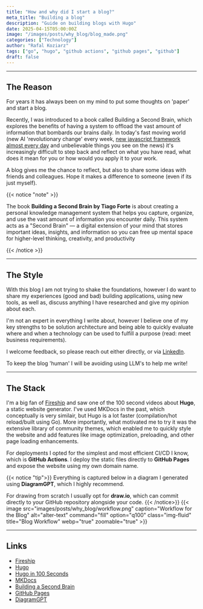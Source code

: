 ```yaml
---
title: "How and why did I start a blog?"
meta_title: "Building a blog"
description: "Guide on building blogs with Hugo"
date: 2025-04-15T05:00:00Z
image: "/images/posts/why_blog/blog_made.png"
categories: ["Technology"]
author: "Rafal Koziarz"
tags: ["go", "hugo", "github actions", "github pages", "github"]
draft: false
---
```


<hr>

## The Reason

For years it has always been on my mind to put some thoughts on 'paper' and start a blog. 

Recently, I was introduced to a book called Building a Second Brain, which explores the benefits of having a system to offload the vast amount of information that bombards our brains daily. In today's fast moving world (new AI 'revolutionary change' every week, [new javascript framework almost every day](https://dayssincelastjsframework.com/) and unbelievable things you see on the news) it's increasingly difficult to step back and reflect on what you have read, what does it mean for you or how would you apply it to your work. 

A blog gives me the chance to reflect, but also to share some ideas with friends and colleagues. Hope it makes a difference to someone (even if its just myself).

{{< notice "note" >}}

The book **Building a Second Brain by Tiago Forte** is about creating a personal knowledge management system that helps you capture, organize, and use the vast amount of information you encounter daily. This system acts as a "Second Brain" — a digital extension of your mind that stores important ideas, insights, and information so you can free up mental space for higher-level thinking, creativity, and productivity

{{< /notice >}}

<hr>

## The Style

With this blog I am not trying to shake the foundations, however I do want to share my experiences (good and bad) building applications, using new tools, as well as, discuss anything I have researched and give my opinion about each. 

I'm not an expert in everything I write about, however I believe one of my key strengths to be solution architecture and being able to quickly evaluate where and when a technology can be used to fulfill a purpose (read: meet business requirements). 

I welcome feedback, so please reach out either directly, or via [LinkedIn](https://www.linkedin.com/in/rafalkoziarz/). 

To keep the blog 'human' I will be avoiding using LLM's to help me write!

<hr>

## The Stack

I'm a big fan of [Fireship](https://www.youtube.com/c/Fireship) and saw one of the 100 second videos about **Hugo**, a static website generator. I've used MKDocs in the past, which conceptually is very similair, but Hugo is a lot faster (compilation/hot reload/built using Go). More importantly, what motivated me to try it was the extensive library of community themes, which enabled me to quickly style the website and add features like image optimization, preloading, and other page loading enhancements.

For deployments I opted for the simplest and most efficient CI/CD I know, which is **GitHub Actions**. I deploy the static files directly to **GitHub Pages** and expose the website using my own domain name. 

{{< notice "tip">}}
Everything is captured below in a diagram I generated using **DiagramGPT**, which I highly recommend. 

For drawing from scratch I usually opt for **draw.io**, which can commit directly to your GitHub repository alongside your code.
{{< /notice>}}
{{< image src="images/posts/why_blog/workflow.png" caption="Workflow for the Blog" alt="alter-text"  command="fill" option="q100" class="img-fluid" title="Blog Workflow" webp="true" zoomable="true"  >}}

<hr>

## Links

* [Fireship](https://www.youtube.com/c/Fireship)
* [Hugo](https://gohugo.io/)
* [Hugo in 100 Seconds](https://www.youtube.com/watch?v=0RKpf3rK57I)
* [MKDocs](https://www.mkdocs.org/)
* [Building a Second Brain](https://www.amazon.com/Building-Second-Brain-Organize-Potential/dp/1982167386)
* [GitHub Pages](https://pages.github.com/)
* [DiagramGPT](https://www.eraser.io/diagramgpt)
